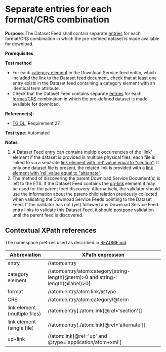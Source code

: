 # Separate entries for each format/CRS combination

**Purpose**: The Dataset Feed shall contain separate [entries](#entry) for each format/CRS combination in which the pre-defined dataset is made available for download.

**Prerequisites**

**Test method**

* For each [category element](#category) in the Download Service feed entity, which included the link to the Dataset feed document, check that at least one entry exists in the Dataset feed containing a category element with an identical term attribute.
* Check that the Dataset Feed contains separate [entries](#entry) for each [format](#format)/[CRS](#CRS) combination in which the pre-defined dataset is made available for download.

**Reference(s)**:

* [TG DL](http://inspire.ec.europa.eu/id/ats/download-atom/3.2/atom-pre-defined/README#ref_TG_DL), Requirement 27

**Test type**: Automated

**Notes**

1. A Dataset Feed [entry](#entry) can contains multiple occurrencies of the 'link' element if the dataset is provided in multiple physical files; each file is linked to via a separate [link element with 'rel' value equal to "section"](#link_sec). If only one dataset file is present, the related link is provided with a [link element with 'rel' value equal to "alternate"](#link_alt).
2. The method of discovering the parent Download Service Document(s) is left to the ETS. If the Dataset Feed contains the [up-link](#uplink) element it may be used for the parent feed discovery. Alternatively, the validator should use the information about the parent-child relation previously collected when validating the Download Service Feeds pointing to the Dataset Feed. If the validator has not (yet) followed any Download Service Feed entry links to validate this Dataset Feed, it should postpone validation until the parent feed is discovered.

## Contextual XPath references

The namespace prefixes used as described in [README.md](http://inspire.ec.europa.eu/id/ats/download-atom/3.2/atom-pre-defined/README#namespaces).

Abbreviation                                               |  XPath expression
---------------------------------------------------------- | -------------------------------------------------------------------------
entry <a name="entry"></a> | //atom:entry
category element <a name="category"></a> | //atom:entry/atom:category[string-length(@term)>0 and string-length(@label)>0]
format <a name="format"></a> | //atom:entry/atom:link/@type
CRS <a name="CRS"></a> | //atom:entry/atom:category/@term
link element (multiple files) <a name="link_sec"></a> | //atom:entry[./atom:link[@rel='section']]
link element (single file) <a name="link_alt"></a> | //atom:entry[./atom:link[@rel='alternate']]
up-link <a name="uplink"></a> | //atom:link[@rel='up' and @type='application/atom+xml']
